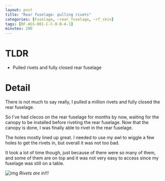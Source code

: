 ```yaml
---
layout: post
title: "Rear fuselage: pulling rivets"
categories: [Fuselage, ~rear_fuselage, ~rf_skin]
tags: [RF-ASS-001-C-C-0-B-A-1]
minutes: 200
---
```


# TLDR

- Pulled rivets and fully closed rear fuselage

# Detail

There is not much to say really, I pulled a million rivets and fully closed the rear fuselage.

So I've had clecos on the rear fuselage for months by now, waiting for the canopy to be installed before riveting the rear fuselage. Now that the canopy is done, I was finally able to rivet in the rear fuselage.

The holes mostly lined up great. I needed to use my awl to wiggle a few holes to get the rivets in, but overall it was not too bad.

It took a lot of time though, just because of there were so many of them, and some of them are on top and it was not very easy to access since my fuselage was still on a table.

![img](https://lh3.googleusercontent.com/pw/AP1GczNOxNcwfq-EEk9aN859uVxm7PmZbEIEPjTBlUZKS9In6ke6LWVmQtwQuOwYyYDelB-tpG5Yyy7aWXmq42Rsc3wzrIxocFelAE1uUdisSM4GcyM9AKBWGoeoFVixdqvvcpy395VahDDblXiXAVYza9O7vw=w2274-h1712-s-no-gm?authuser=3)
_Rivets are in!!!_
